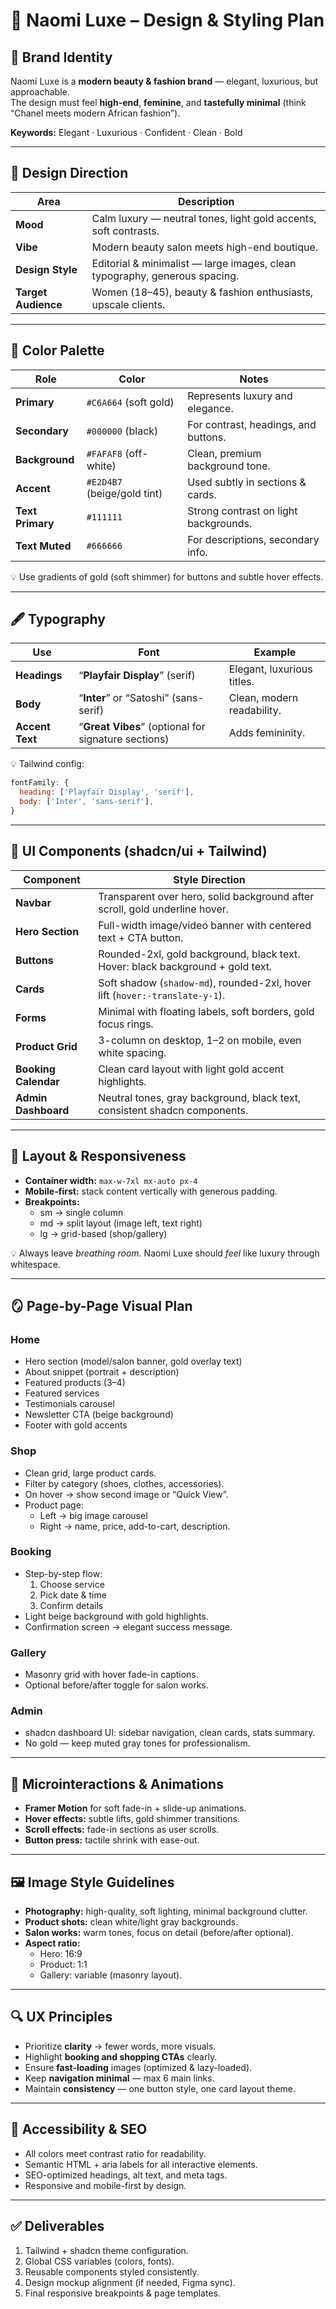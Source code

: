 # 🎨 Naomi Luxe – Design & Styling Plan

## 🌸 Brand Identity
Naomi Luxe is a **modern beauty & fashion brand** — elegant, luxurious, but approachable.  
The design must feel **high-end**, **feminine**, and **tastefully minimal** (think “Chanel meets modern African fashion”).

**Keywords:** Elegant · Luxurious · Confident · Clean · Bold

---

## 🧭 Design Direction
| Area | Description |
|------|--------------|
| **Mood** | Calm luxury — neutral tones, light gold accents, soft contrasts. |
| **Vibe** | Modern beauty salon meets high-end boutique. |
| **Design Style** | Editorial & minimalist — large images, clean typography, generous spacing. |
| **Target Audience** | Women (18–45), beauty & fashion enthusiasts, upscale clients. |

---

## 🎨 Color Palette
| Role | Color | Notes |
|------|--------|-------|
| **Primary** | `#C6A664` (soft gold) | Represents luxury and elegance. |
| **Secondary** | `#000000` (black) | For contrast, headings, and buttons. |
| **Background** | `#FAFAF8` (off-white) | Clean, premium background tone. |
| **Accent** | `#E2D4B7` (beige/gold tint) | Used subtly in sections & cards. |
| **Text Primary** | `#111111` | Strong contrast on light backgrounds. |
| **Text Muted** | `#666666` | For descriptions, secondary info. |

💡 Use gradients of gold (soft shimmer) for buttons and subtle hover effects.

---

## 🖋️ Typography
| Use | Font | Example |
|------|-------|---------|
| **Headings** | “**Playfair Display**” (serif) | Elegant, luxurious titles. |
| **Body** | “**Inter**” or “Satoshi” (sans-serif) | Clean, modern readability. |
| **Accent Text** | “**Great Vibes**” (optional for signature sections) | Adds femininity. |

💡 Tailwind config:
```js
fontFamily: {
  heading: ['Playfair Display', 'serif'],
  body: ['Inter', 'sans-serif'],
}
```

---

## 🧱 UI Components (shadcn/ui + Tailwind)
| Component | Style Direction |
|------------|----------------|
| **Navbar** | Transparent over hero, solid background after scroll, gold underline hover. |
| **Hero Section** | Full-width image/video banner with centered text + CTA button. |
| **Buttons** | Rounded-2xl, gold background, black text. Hover: black background + gold text. |
| **Cards** | Soft shadow (`shadow-md`), rounded-2xl, hover lift (`hover:-translate-y-1`). |
| **Forms** | Minimal with floating labels, soft borders, gold focus rings. |
| **Product Grid** | 3-column on desktop, 1–2 on mobile, even white spacing. |
| **Booking Calendar** | Clean card layout with light gold accent highlights. |
| **Admin Dashboard** | Neutral tones, gray background, black text, consistent shadcn components. |

---

## 📱 Layout & Responsiveness
- **Container width:** `max-w-7xl mx-auto px-4`  
- **Mobile-first:** stack content vertically with generous padding.  
- **Breakpoints:**  
  - sm → single column  
  - md → split layout (image left, text right)  
  - lg → grid-based (shop/gallery)

💡 Always leave *breathing room*. Naomi Luxe should *feel* like luxury through whitespace.

---

## 🪞 Page-by-Page Visual Plan

### **Home**
- Hero section (model/salon banner, gold overlay text)
- About snippet (portrait + description)
- Featured products (3–4)
- Featured services
- Testimonials carousel
- Newsletter CTA (beige background)
- Footer with gold accents

### **Shop**
- Clean grid, large product cards.
- Filter by category (shoes, clothes, accessories).
- On hover → show second image or “Quick View”.
- Product page:  
  - Left → big image carousel  
  - Right → name, price, add-to-cart, description.

### **Booking**
- Step-by-step flow:  
  1. Choose service  
  2. Pick date & time  
  3. Confirm details  
- Light beige background with gold highlights.
- Confirmation screen → elegant success message.

### **Gallery**
- Masonry grid with hover fade-in captions.
- Optional before/after toggle for salon works.

### **Admin**
- shadcn dashboard UI: sidebar navigation, clean cards, stats summary.
- No gold — keep muted gray tones for professionalism.

---

## 🧩 Microinteractions & Animations
- **Framer Motion** for soft fade-in + slide-up animations.  
- **Hover effects:** subtle lifts, gold shimmer transitions.  
- **Scroll effects:** fade-in sections as user scrolls.  
- **Button press:** tactile shrink with ease-out.

---

## 🖼️ Image Style Guidelines
- **Photography:** high-quality, soft lighting, minimal background clutter.  
- **Product shots:** clean white/light gray backgrounds.  
- **Salon works:** warm tones, focus on detail (before/after optional).  
- **Aspect ratio:**  
  - Hero: 16:9  
  - Product: 1:1  
  - Gallery: variable (masonry layout).

---

## 🔍 UX Principles
- Prioritize **clarity** → fewer words, more visuals.  
- Highlight **booking and shopping CTAs** clearly.  
- Ensure **fast-loading** images (optimized & lazy-loaded).  
- Keep **navigation minimal** — max 6 main links.  
- Maintain **consistency** — one button style, one card layout theme.

---

## 🧠 Accessibility & SEO
- All colors meet contrast ratio for readability.  
- Semantic HTML + aria labels for all interactive elements.  
- SEO-optimized headings, alt text, and meta tags.  
- Responsive and mobile-first by design.

---

## ✅ Deliverables
1. Tailwind + shadcn theme configuration.  
2. Global CSS variables (colors, fonts).  
3. Reusable components styled consistently.  
4. Design mockup alignment (if needed, Figma sync).  
5. Final responsive breakpoints & page templates.
